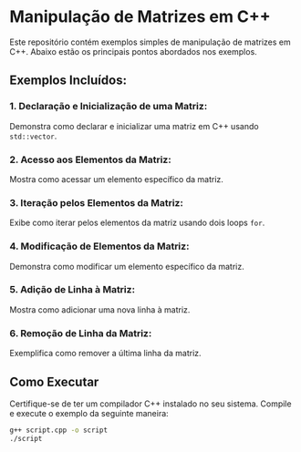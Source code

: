 # Manipulação de Matrizes em C++

Este repositório contém exemplos simples de manipulação de matrizes em C++. Abaixo estão os principais pontos abordados nos exemplos.

## Exemplos Incluídos:

### 1. Declaração e Inicialização de uma Matriz:
   Demonstra como declarar e inicializar uma matriz em C++ usando `std::vector`.

### 2. Acesso aos Elementos da Matriz:
   Mostra como acessar um elemento específico da matriz.

### 3. Iteração pelos Elementos da Matriz:
   Exibe como iterar pelos elementos da matriz usando dois loops `for`.

### 4. Modificação de Elementos da Matriz:
   Demonstra como modificar um elemento específico da matriz.

### 5. Adição de Linha à Matriz:
   Mostra como adicionar uma nova linha à matriz.

### 6. Remoção de Linha da Matriz:
   Exemplifica como remover a última linha da matriz.

## Como Executar

Certifique-se de ter um compilador C++ instalado no seu sistema. Compile e execute o exemplo da seguinte maneira:

```bash
g++ script.cpp -o script
./script


